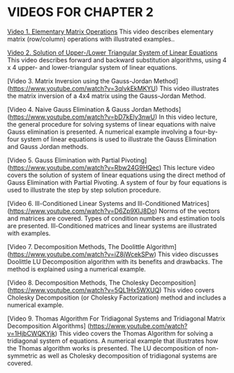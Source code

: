 #  VIDEOS FOR CHAPTER 2 

[Video 1. Elementary Matrix Operations](https://www.youtube.com/watch?v=27h1lN6Lx1I) This video describes elementary matrix (row/column) operations with illustrated examples..

[Video 2. Solution of Upper-/Lower Triangular System of Linear Equations](https://www.youtube.com/watch?v=OD53a2GlTyU) This video describes forward and backward substitution algorithms, using 4 x 4 upper- and lower-triangular system of linear equations.

[Video 3. Matrix Inversion using the Gauss-Jordan Method] (https://www.youtube.com/watch?v=3qlvkEkMKYU) This video illustrates the matrix inversion of a 4x4 matrix using the Gauss-Jordan Method. 

[Video 4. Naive Gauss Elimination & Gauss Jordan Methods] (https://www.youtube.com/watch?v=bD7kEly3nwU) In this video lecture, the general procedure for solving systems of linear equations with naive Gauss elimination is presented. A numerical example involving a four-by-four system of linear equations is used to illustrate the Gauss Elimination and Gauss Jordan methods.

[Video 5. Gauss Elimination with Partial Pivoting] (https://www.youtube.com/watch?v=Rbw24G9HQec) This lecture video covers the solution of system of linear equations using the direct method of Gauss Elimination with Partial Pivoting. A system of four by four equations is used to illustrate the step by step solution procedure.

[Video 6. Ill-Conditioned Linear Systems and Ill-Conditioned Matrices] (https://www.youtube.com/watch?v=D6Zp9XIJ8Do) Norms of the vectors and matrices are covered. Types of condition numbers and estimation tools are presented. Ill-Conditioned matrices and linear systems are illustrated with examples.

[Video 7. Decomposition Methods, The Doolittle Algorithm] (https://www.youtube.com/watch?v=iZ8jWcekSPw) This video discusses Doolittle LU Decomposition algorithm with its benefits and drawbacks. The method is explained using a numerical example.

[Video 8. Decomposition Methods, The Cholesky Decomposition] (https://www.youtube.com/watch?v=5QL1Hx5WXUQ) This video covers Cholesky Decomposition (or Cholesky Factorization) method and includes a numerical example.

[Video 9. Thomas Algorithm For Tridiagonal Systems and Tridiagonal Matrix Decomposition Algorithms] (https://www.youtube.com/watch?v=1HjbCWQKYjk) This video covers the Thomas Algorithm for solving a tridiagonal system of equations. A numerical example that illustrates how the Thomas algorithm works is presented. The LU decomposition of non-symmetric as well as Cholesky decomposition of tridiagonal systems are covered.
